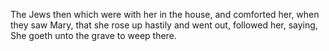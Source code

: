The Jews then which were with her in the house, and comforted her, when they saw Mary, that she rose up hastily and went out, followed her, saying, She goeth unto the grave to weep there.
